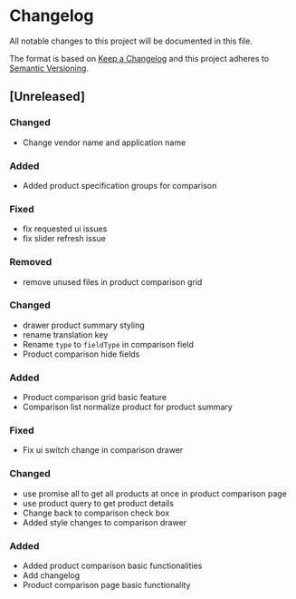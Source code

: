 # Changelog

All notable changes to this project will be documented in this file.

The format is based on [Keep a Changelog](http://keepachangelog.com/en/1.0.0/)
and this project adheres to [Semantic Versioning](http://semver.org/spec/v2.0.0.html).

## [Unreleased]

### Changed
- Change vendor name and application name

### Added
- Added product specification groups for comparison

### Fixed
- fix requested ui issues
- fix slider refresh issue

### Removed
- remove unused files in product comparison grid

### Changed
- drawer product summary styling
- rename translation key
- Rename `type` to `fieldType` in comparison field
- Product comparison hide fields

### Added
- Product comparison grid basic feature
- Comparison list normalize product for product summary

### Fixed
- Fix ui switch change in comparison drawer

### Changed
- use promise all to get all products at once in product comparison page
- use product query to get product details
- Change back to comparison check box
- Added style changes to comparison drawer

### Added
- Added product comparison basic functionalities 
- Add changelog
- Product comparison page basic functionality 


